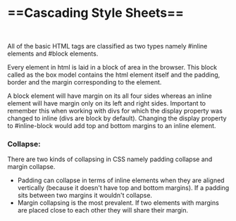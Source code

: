 # ==Cascading Style Sheets==

&emsp;

All of the basic HTML tags are classified as two types namely #inline elements and #block elements.

Every element in html is laid in a block of area in the browser. This block called as the box model contains the html element itself and the padding, border and the margin corresponding to the element. 

A block element will have margin on its all four sides whereas an inline element will have margin only on its left and right sides. Important to remember this when working with divs for which the display property was changed to inline (divs are block by default). Changing the display property to #inline-block would add top and bottom margins to an inline element.

### Collapse:

There are two kinds of collapsing in CSS namely padding collapse and margin collapse.

* Padding can collapse in terms of inline elements when they are aligned vertically (because it doesn't have top and bottom margins). If a padding sits between two margins it wouldn't collapse.
* Margin collapsing is the most prevalent. If two elements with margins are placed close to each other they will share their margin. 
